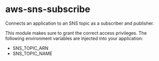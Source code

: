 # aws-sns-subscribe
Connects an application to an SNS topic as a subscriber and publisher.

This module makes sure to grant the correct access privileges.
The following environment variables are injected into your application:
- SNS_TOPIC_ARN
- SNS_TOPIC_NAME
